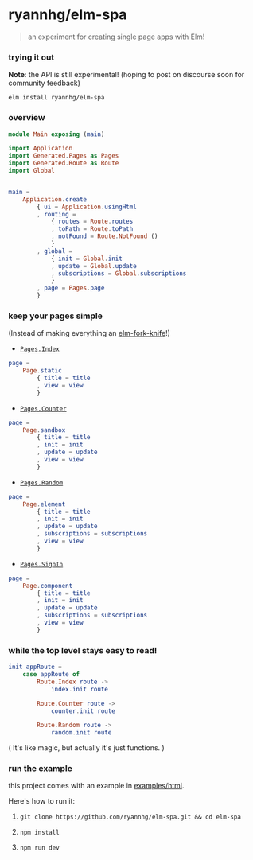 # ryannhg/elm-spa
> an experiment for creating single page apps with Elm!

### trying it out

__Note__: the API is still experimental! (hoping to post on discourse soon for community feedback)

```
elm install ryannhg/elm-spa
```

### overview

```elm
module Main exposing (main)

import Application
import Generated.Pages as Pages
import Generated.Route as Route
import Global


main =
    Application.create
        { ui = Application.usingHtml
        , routing =
            { routes = Route.routes
            , toPath = Route.toPath
            , notFound = Route.NotFound ()
            }
        , global =
            { init = Global.init
            , update = Global.update
            , subscriptions = Global.subscriptions
            }
        , page = Pages.page
        }
```

### keep your pages simple

(Instead of making everything an [elm-fork-knife](https://youtu.be/RN2_NchjrJQ?t=2362)!)

- [`Pages.Index`](./example/src/Pages/Index.elm)

```elm
page =
    Page.static
        { title = title
        , view = view
        }
```

- [`Pages.Counter`](./example/src/Pages/Counter.elm)

```elm
page =
    Page.sandbox
        { title = title
        , init = init
        , update = update
        , view = view
        }
```

- [`Pages.Random`](./example/src/Pages/Random.elm)

```elm
page =
    Page.element
        { title = title
        , init = init
        , update = update
        , subscriptions = subscriptions
        , view = view
        }
```

- [`Pages.SignIn`](./example/src/Pages/SignIn.elm)

```elm
page =
    Page.component
        { title = title
        , init = init
        , update = update
        , subscriptions = subscriptions
        , view = view
        }
```

### while the top level stays easy to read!

```elm
init appRoute =
    case appRoute of
        Route.Index route ->
            index.init route

        Route.Counter route ->
            counter.init route

        Route.Random route ->
            random.init route
```

( It's like magic, but actually it's just functions. )


### run the example

this project comes with an example in [examples/html](./examples/html).

Here's how to run it:

1. `git clone https://github.com/ryannhg/elm-spa.git && cd elm-spa`

1. `npm install`

1. `npm run dev`

